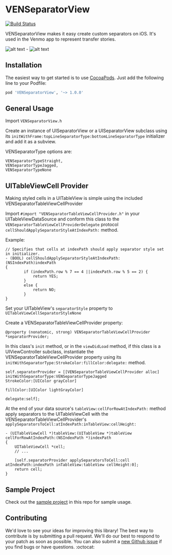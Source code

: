 VENSeparatorView
=============
[![Build Status](https://travis-ci.org/venmo/VENSeparatorView.svg?branch=master)](https://travis-ci.org/venmo/VENSeparatorView)


VENSeparatorView makes it easy create custom separators on iOS. It's used in the Venmo app to represent transfer stories.

![alt text](http://i.imgur.com/50EQ4S3.jpg "SeparatorView UITableViewCell Demo") -
![alt text](http://i.imgur.com/bdSTrWd.jpg "SeparatorView UIView Demo")

Installation
------------
The easiest way to get started is to use [CocoaPods](http://cocoapods.org/). Just add the following line to your Podfile:

```ruby
pod 'VENSeparatorView', '~> 1.0.0'
```

General Usage
-------------

Import ```VENSeparatorView.h```

Create an instance of UISeparatorView or a UISeparatorView subclass using its ```initWithFrame:topLineSeparatorType:bottomLineSeparatorType``` initializer and add it as a subview.

VENSeparatorType options are:
```
VENSeparatorTypeStraight,
VENSeparatorTypeJagged,
VENSeparatorTypeNone
```

UITableViewCell Provider
-----------------------

Making styled cells in a UITableView is simple using the included VENSeparatorTableViewCellProvider

Import ```#import "VENSeparatorTableViewCellProvider.h"``` in your UITableViewDataSource and conform this class to the ```VENSeparatorTableViewCellProviderDelegate``` protocol ```cellShouldApplySeparatorStyleAtIndexPath:``` method. 

Example:

```obj-c
// Specifies that cells at indexPath should apply separator style set in initializer. 
- (BOOL) cellShouldApplySeparatorStyleAtIndexPath:(NSIndexPath)indexPath
{
        if (indexPath.row % 7 == 4 ||indexPath.row % 5 == 2) {
            return YES;
        }
        else {
            return NO;
        }
}
```

Set your UITableView's ```separatorStyle``` property to ```UITableViewCellSeparatorStyleNone```

Create a VENSeparatorTableViewCellProvider property:

```obj-c
@property (nonatomic, strong) VENSeparatorTableViewCellProvider *separatorProvider;
```

In this class's ```init``` method, or in the ```viewDidLoad``` method, if this class is a UIViewController subclass, instantiate the VENSeparatorTableViewCellProvider property using its ```initWithSeparatorType:StrokeColor:fillColor:delegate:``` method.

```obj-c
self.separatorProvider = [[VENSeparatorTableViewCellProvider alloc] initWithSeparatorType:VENSeparatorTypeJagged                                                                                          StrokeColor:[UIColor grayColor]
                                                                                fillColor:[UIColor lightGrayColor]
                                                                                 delegate:self];
```

At the end of your data source's ```tableView:cellForRowAtIndexPath:``` method apply separators to the UITableViewCell with the VENSeparatorTableViewCellProvider's ```applySeparatorsToCell:atIndexPath:inTableView:cellHeight:``` 

```obj-c
- (UITableViewCell *)tableView:(UITableView *)tableView cellForRowAtIndexPath:(NSIndexPath *)indexPath
{
    UITableViewCell *cell;
    // ...

    [self.separatorProvider applySeparatorsToCell:cell atIndexPath:indexPath inTableView:tableView cellHeight:0];
    return cell;
}
```

Sample Project
--------------
Check out the [sample project](https://github.com/venmo/VENSeparatorView/tree/master/SampleApp) in this repo for sample usage.

Contributing
------------

We'd love to see your ideas for improving this library! The best way to contribute is by submitting a pull request. We'll do our best to respond to your patch as soon as possible. You can also submit a [new Github issue](https://github.com/venmo/VENSeparatorView/issues/new) if you find bugs or have questions. :octocat:

